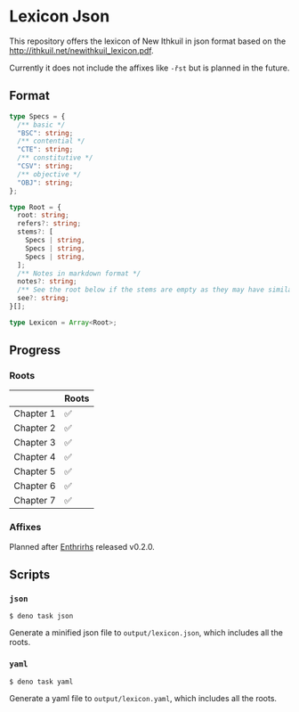 # Lexicon Json

This repository offers the lexicon of New Ithkuil in json format based on the
http://ithkuil.net/newithkuil_lexicon.pdf.

Currently it does not include the affixes like `-řst` but is planned in the
future.

## Format

```ts
type Specs = {
  /** basic */
  "BSC": string;
  /** contential */
  "CTE": string;
  /** constitutive */
  "CSV": string;
  /** objective */
  "OBJ": string;
};

type Root = {
  root: string;
  refers?: string;
  stems?: [
    Specs | string,
    Specs | string,
    Specs | string,
  ];
  /** Notes in markdown format */
  notes?: string;
  /** See the root below if the stems are empty as they may have similar rules */
  see?: string;
}[];

type Lexicon = Array<Root>;
```

## Progress

### Roots

|           | Roots |
| --------- | ----- |
| Chapter 1 | ✅    |
| Chapter 2 | ✅    |
| Chapter 3 | ✅    |
| Chapter 4 | ✅    |
| Chapter 5 | ✅    |
| Chapter 6 | ✅    |
| Chapter 7 | ✅    |

### Affixes

Planned after [Enthrirhs](https://github.com/yuorb/enthrirhs) released v0.2.0.

## Scripts

### `json`

```console
$ deno task json
```

Generate a minified json file to `output/lexicon.json`, which includes all the
roots.

### `yaml`

```console
$ deno task yaml
```

Generate a yaml file to `output/lexicon.yaml`, which includes all the roots.
